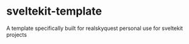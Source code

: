# sveltekit-template

A template specifically built for realskyquest personal use for sveltekit projects
